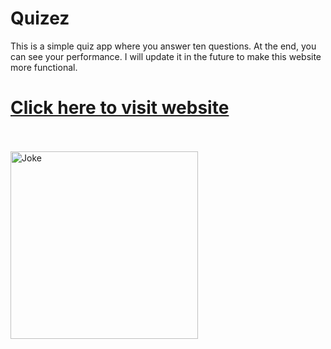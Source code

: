 # Quizez
This is a simple quiz app where you answer ten questions. At the end, you can see your performance. I will update it in the future to make this website more functional.

<h1><a href="Quizez">Click here to visit website</a></h1><br><br>
<img src="https://i.pinimg.com/736x/22/e3/9f/22e39f42d2f313fe05cb91a5215f2252.jpg" alt="Joke" width=300>
